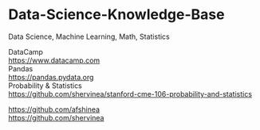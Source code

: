 # Data-Science-Knowledge-Base
Data Science, Machine Learning, Math, Statistics

DataCamp   
https://www.datacamp.com   
Pandas   
https://pandas.pydata.org   
Probability & Statistics   
https://github.com/shervinea/stanford-cme-106-probability-and-statistics   

https://github.com/afshinea   
https://github.com/shervinea   
